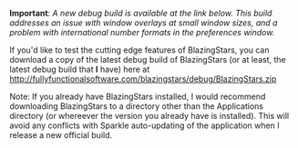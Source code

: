 **Important**:  _A new debug build is available at the link below.  This build addresses an issue with window overlays at small window sizes, and a problem with international number formats in the preferences window._

If you'd like to test the cutting edge features of BlazingStars, you can download a copy of the latest debug build of BlazingStars (or at least, the latest debug build that **I** have) here at http://fullyfunctionalsoftware.com/blazingstars/debug/BlazingStars.zip

Note:  If you already have BlazingStars installed, I would recommend downloading BlazingStars to a directory other than the Applications directory (or whereever the version you already have is installed).  This will avoid any conflicts with Sparkle auto-updating of the application when I release a new official build.
